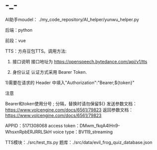 # -_-

AI助手moudel：
./my_code_repository/AI_helper/yunwu_helper.py

后端：python

前段：vue

TTS：方舟豆包TTS。调用方法:
1. 接口说明
接口地址为 https://openspeech.bytedance.com/api/v1/tts

2. 身份认证
认证方式采用 Bearer Token.

1)需要在请求的 Header 中填入"Authorization":"Bearer;${token}"

注意

Bearer和token使用分号 ; 分隔，替换时请勿保留${}
发送参数文档：https://www.volcengine.com/docs/6561/79823
返回参数文档：https://www.volcengine.com/docs/6561/79823

APPID：5171308068
access token：DMwm_fkqA4lHn9-WhsxnRpbERJRRLSkH
voice type：BV119_streaming

TTS模块：./src/test_tts.py
题库：./src/data/evil_frog_quiz_database.json